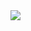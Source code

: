 <div style="display: inline; width: 100%"><img src = "https://media.giphy.com/media/J07CpXhx3odUCyma8l/giphy.gif"> <!--<img style="height: 150px" src=""> --></div>
